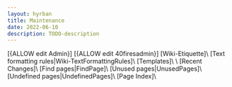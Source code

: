 ```yaml
---
layout: hyrban
title: Maintenance
date: 2022-06-10
description: TODO-description
---
```

[{ALLOW edit Admin}]
[{ALLOW edit 40firesadmin}]
[Wiki-Etiquette]\\
[Text formatting rules|Wiki-TextFormattingRules]\\
[Templates]\\
\\
[Recent Changes]\\
[Find pages|FindPage]\\
[Unused pages|UnusedPages]\\
[Undefined pages|UndefinedPages]\\
[Page Index]\\
